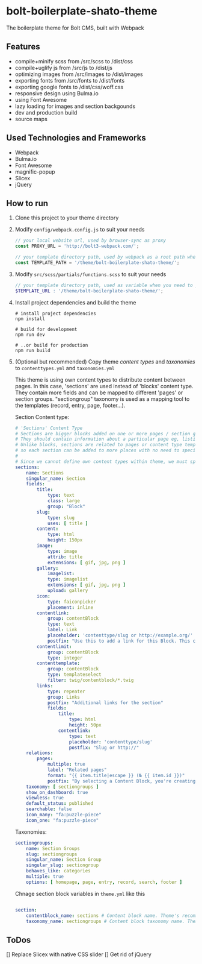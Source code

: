 # bolt-boilerplate-shato-theme
The boilerplate theme for Bolt CMS, built with Webpack

## Features
- compile+minify scss from /src/scss to /dist/css
- compile+uglify js from /src/js to /dist/js
- optimizing images from /src/images to /dist/images
- exporting fonts from /src/fonts to /dist/fonts
- exporting google fonts to /dist/css/woff.css
- responsive design using Bulma.io
- using Font Awesome
- lazy loading for images and section backgounds
- dev and production build
- source maps

## Used Technologies and Frameworks
- Webpack
- Bulma.io
- Font Awesome
- magnific-popup
- Slicex
- jQuery

## How to run

1. Clone this project to your theme directory

1. Modify `config/webpack.config.js` to suit your needs

    ```js
    // your local website url, used by browser-sync as proxy
    const PROXY_URL = 'http://bolt3-webpack.com/';  

    // your template directory path, used by webpack as a root path when transform relative path to absolute path in css loader
    const TEMPLATE_PATH = '/theme/bolt-boilerplate-shato-theme/'; 
    ```

1. Modify `src/scss/partials/functions.scss` to suit your needs

    ```scss
    // your template directory path, used as variable when you need to produce absolute path of your assets
    $TEMPLATE_URL : '/theme/bolt-boilerplate-shato-theme/';
    ```

1. Install project dependencies and build the theme

    ```
    # install project dependencies
    npm install 

    # build for development
    npm run dev

    # ..or build for production
    npm run build
    ```

1. (Optional but recommended) Copy theme *content types* and *taxonomies* to `contenttypes.yml` and `taxonomies.yml`

    This theme is using own content types to distribute content between pages. In this case, 'sections' are used instead of 'blocks' content type. They contain more fields and can be mapped to different 'pages' or section groups. "sectiongroup" taxonomy is used as a mapping tool to the templates (record, entry, page, footer...).

    Section Content type:

    ```yml
    # 'Sections' Content Type
    # Sections are bigger blocks added on one or more pages / section groups mostly under the main content.
    # They should contain information about a particular page eg, listings of content, galleries...
    # Unlike blocks, sections are related to pages or content type templates (eg. recors, entries...)
    # so each section can be added to more places with no need to specifying in template itself.
    #
    # Since we cannot define own content types within theme, we must specify own content tyoe explicitely in contenttypes.yml.
    sections:
        name: Sections
        singular_name: Section
        fields:
            title:
                type: text
                class: large
                group: "Block"
            slug:
                type: slug
                uses: [ title ]
            content:
                type: html
                height: 150px
            image:
                type: image
                attrib: title
                extensions: [ gif, jpg, png ]
            gallery:
                imagelist:
                type: imagelist
                extensions: [ gif, jpg, png ]
                upload: gallery
            icon:
                type: faiconpicker
                placement: inline
            contentlink:
                group: contentBlock
                type: text
                label: Link
                placeholder: 'contenttype/slug or http://example.org/'
                postfix: "Use this to add a link for this Block. This could either be an 'internal' link like <tt>page/about</tt>, if you use a contenttype/slug combination. Otherwise use a proper URL, like `http://example.org`."
            contentlimit:
                group: contentBlock
                type: integer
            contenttemplate:
                group: contentBlock
                type: templateselect
                filter: twig/contentblock/*.twig
            links:
                type: repeater 
                group: Links
                postfix: "Additional links for the section"
                fields:
                    title:
                        type: html
                        height: 50px
                    contentlink:
                        type: text
                        placeholder: 'contenttype/slug'
                        postfix: "Slug or http://"
        relations:
            pages:
                multiple: true
                label: "Related pages"
                format: "{{ item.title|escape }} (№ {{ item.id }})"
                postfix: "By selecting a Content Block, you're creating a bi-directional relationship to that Content Block."
        taxonomy: [ sectiongroups ]
        show_on_dashboard: true
        viewless: true
        default_status: published
        searchable: false
        icon_many: "fa:puzzle-piece"
        icon_one: "fa:puzzle-piece"
    ```

    Taxonomies:

    ```yml
    sectiongroups:
        name: Section Groups
        slug: sectiongroups
        singular_name: Section Group
        singular_slug: sectiongroup
        behaves_like: categories
        multiple: true
        options: [ homepage, page, entry, record, search, footer ]
    ```

    Chnage section block variables in `theme.yml` like this

    ```yml

    section:
        contentblock_name: sections # Content block name. Theme's recommended value: sections
        taxonomy_name: sectiongroups # Content block taxonomy name. Theme's recommended value: sectiongroups

    ```

## ToDos

[] Replace Slicex with native CSS slider 
[] Get rid of jQuery
